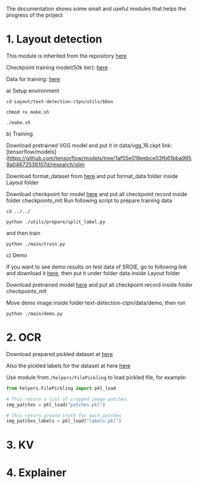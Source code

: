 The documentation shows some small and useful modules that helps the progress of the project

# 1. Layout detection

This module is inherited from the repository [here](https://github.com/eragonruan/text-detection-ctpn)

Checkpoint training model(50k iter): [here]()

Data for training: [here](https://drive.google.com/drive/folders/1OTl3BRs3iBCTLyCGMHno1VFxyxZzxs4Z?usp=sharing)

a) Setup environment

```
cd Layout/text-detection-ctpn/utils/bbox

chmod +x make.sh

./make.sh
```

b) Training

Download pretrained VGG model and put it in data/vgg_16.ckpt link: [tensorflow/models](https://github.com/tensorflow/models/tree/1af55e018eebce03fb61bba9959a04672536107d/research/slim

Download format_dataset from [here](https://drive.google.com/drive/folders/1OTl3BRs3iBCTLyCGMHno1VFxyxZzxs4Z?usp=sharing) and
put format_data folder inside Layout folder

Download checkpoint for model [here](https://drive.google.com/drive/folders/1k4bYCBJUlPzsFhEJGIv-5lk9tZQX3tvv?usp=sharing) and put all checkpoint record inside folder checkpoints_mlt
Run following script to prepare training data

```
cd ../../

python ./utils/prepare/split_label.py
```

and then train

```
python ./main/train.py
```

c) Demo

If you want to see demo results on test data of SROIE, go to following link and download it [here](https://drive.google.com/drive/folders/1TYJDmql_ahQk_CyrfnpVnB_agZVcqTp3?usp=sharing), then put it under folder data inside Layout folder

Download pretrained model [here](https://drive.google.com/drive/folders/1k4bYCBJUlPzsFhEJGIv-5lk9tZQX3tvv?usp=sharing) and put all checkpoint record inside folder checkpoints_mlt


Move demo image inside folder text-detection-ctpn/data/demo, then run

```
python ./main/demo.py
```


# 2. OCR
Download prepared pickled dataset at [here](https://drive.google.com/file/d/1-0bRc91c-50S38oC3JYE9BcWwogheiRg/view?usp=sharing)

Also the pickled labels for the dataset at here [here](https://drive.google.com/file/d/1-5jkZ7YT23tCd1-P_5AvKmR3cTyQIJ4n/view?usp=sharing)

Use module from `/helpers/FilePickling` to load pickled file, for example:

```python
from helpers.FilePickling import pkl_load

# This return a list of cropped image patches
img_patches = pkl_load("patches.pkl") 

# This return ground truth for each patches
img_patches_labels = pkl_load("labels.pkl") 
```

# 3. KV

# 4. Explainer
